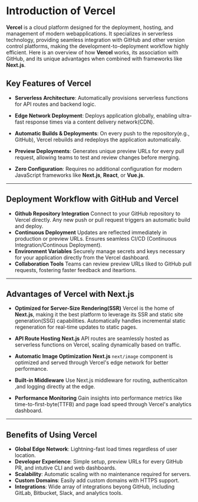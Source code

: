 # Introduction of Vercel

**Vercel** is a cloud platform designed for the deployment, hosting, and management of modern webapplications. It specializes in serverless technology, providing seamless integration with GitHub and other version control platforms, making the development-to-deployment workflow highly efficient. Here is an overview of how **Vercel** works, its association with GitHub, and its unique advantages when combined with frameworks like **Next.js**.

## Key Features of Vercel

- **Serverless Architecture**:
  Automatically provisions serverless functions for API routes and backend logic.

- **Edge Network Deployment**:
  Deploys application globally, enabling ultra-fast response times via a content delivery network(CDN).

- **Automatic Builds & Deployments**:
  On every push to the repository(e.g., GitHub), Vercel rebuilds and redeploys the application automatically.

- **Preview Deployments**:
  Generates unique preview URLs for every pull request, allowing teams to test and review changes before merging.

- **Zero Configuration**:
  Requires no additional configuration for modern JavaScript frameworks like **Next.js**, **React**, or **Vue.js**.

---

## Deployment Workflow with GitHub and Vercel

- **Github Repository Integration**
  Connect to your GitHub repository to Vercel directly.
  Any new push or pull request triggers an automatic build and deploy.
- **Continuous Deployment**
  Updates are reflected immediately in production or preview URLs.
  Ensures seamless CI/CD (Continuous Integration/Continous Deployment).
- **Environment Variables**
  Securely manage secrets and keys necessary for your application directly from the Vercel dashboard.
- **Collaboration Tools**
  Teams can review preview URLs liked to GitHub pull requests, fostering faster feedback and iteartions.

---

## Advantages of Vercel with Next.js

- **Optimized for Server-Size Rendering(SSR)**
  Vercel is the home of **Next.js**, making it the best platform to leverage its SSR and static site generation(SSG) capabilities.
  Automatically handles incremental static regeneration for real-time updates to static pages.
- **API Route Hosting**
  **Next.js** API routes are seamlessly hosted as serverless functions on Vercel, scaling dynamically based on traffic.

- **Automatic Image Optimization**
  **Next.js** `next/image` component is optimized and served through Vercel's edge network for better performance.
- **Built-in Middleware**
  Use Next.js middleware for routing, authenticaiton ,and logging directly at the edge.
- **Performance Monitoring**
  Gain insights into performance metrics like time-to-first-byte(TTFB) and page load speed through Vercel's analytics dashboard.

---

## Benefits of Using Vercel

- **Global Edge Network**: Lightning-fast load times regardless of user location.
- **Developer Experience**: Simple setup, preview URLs for every GitHub PR, and intutive CLI and web dashboards.
- **Scalability**: Automatic scaling with no maintenance required for servers.
- **Custom Domains**: Easily add custom domains with HTTPS support.
- **Integrations**: Wide array of integrations beyong GitHub, including GitLab, Bitbucket, Slack, and analytics tools.
